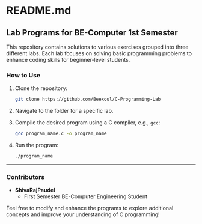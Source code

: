 # README.md

## Lab Programs for BE-Computer 1st Semester

This repository contains solutions to various exercises grouped into three different labs. Each lab focuses on solving basic programming problems to enhance coding skills for beginner-level students.


### **How to Use**
1. Clone the repository:
   ```bash
   git clone https://github.com/Beexoul/C-Programming-Lab
   ```

2. Navigate to the folder for a specific lab.
3. Compile the desired program using a C compiler, e.g., `gcc`:
   ```bash
   gcc program_name.c -o program_name
   ```
4. Run the program:
   ```bash
   ./program_name
   ```

---

### **Contributors**
- **ShivaRajPaudel**
  - First Semester BE-Computer Engineering Student

Feel free to modify and enhance the programs to explore additional concepts and improve your understanding of C programming!

